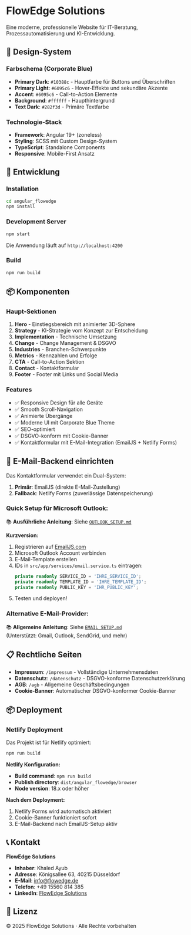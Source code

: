 # FlowEdge Solutions

Eine moderne, professionelle Website für IT-Beratung, Prozessautomatisierung und KI-Entwicklung.

## 🎨 Design-System

### Farbschema (Corporate Blue)
- **Primary Dark**: `#10388c` - Hauptfarbe für Buttons und Überschriften
- **Primary Light**: `#6095c6` - Hover-Effekte und sekundäre Akzente
- **Accent**: `#6095c6` - Call-to-Action Elemente
- **Background**: `#ffffff` - Haupthintergrund
- **Text Dark**: `#282f3d` - Primäre Textfarbe

### Technologie-Stack
- **Framework**: Angular 19+ (zoneless)
- **Styling**: SCSS mit Custom Design-System
- **TypeScript**: Standalone Components
- **Responsive**: Mobile-First Ansatz

## 🚀 Entwicklung

### Installation
```bash
cd angular_flowedge
npm install
```

### Development Server
```bash
npm start
```
Die Anwendung läuft auf `http://localhost:4200`

### Build
```bash
npm run build
```

## 📦 Komponenten

### Haupt-Sektionen
1. **Hero** - Einstiegsbereich mit animierter 3D-Sphere
2. **Strategy** - KI-Strategie vom Konzept zur Entscheidung
3. **Implementation** - Technische Umsetzung
4. **Change** - Change Management & DSGVO
5. **Industries** - Branchen-Schwerpunkte
6. **Metrics** - Kennzahlen und Erfolge
7. **CTA** - Call-to-Action Sektion
8. **Contact** - Kontaktformular
9. **Footer** - Footer mit Links und Social Media

### Features
- ✅ Responsive Design für alle Geräte
- ✅ Smooth Scroll-Navigation
- ✅ Animierte Übergänge
- ✅ Moderne UI mit Corporate Blue Theme
- ✅ SEO-optimiert
- ✅ DSGVO-konform mit Cookie-Banner
- ✅ Kontaktformular mit E-Mail-Integration (EmailJS + Netlify Forms)

## 📧 E-Mail-Backend einrichten

Das Kontaktformular verwendet ein Dual-System:
1. **Primär**: EmailJS (direkte E-Mail-Zustellung)
2. **Fallback**: Netlify Forms (zuverlässige Datenspeicherung)

### Quick Setup für Microsoft Outlook:
📚 **Ausführliche Anleitung**: Siehe [`OUTLOOK_SETUP.md`](./OUTLOOK_SETUP.md)

**Kurzversion:**
1. Registrieren auf [EmailJS.com](https://www.emailjs.com/)
2. Microsoft Outlook Account verbinden
3. E-Mail-Template erstellen
4. IDs in `src/app/services/email.service.ts` eintragen:
   ```typescript
   private readonly SERVICE_ID = 'IHRE_SERVICE_ID';
   private readonly TEMPLATE_ID = 'IHRE_TEMPLATE_ID';
   private readonly PUBLIC_KEY = 'IHR_PUBLIC_KEY';
   ```
5. Testen und deployen!

### Alternative E-Mail-Provider:
📚 **Allgemeine Anleitung**: Siehe [`EMAIL_SETUP.md`](./EMAIL_SETUP.md)  
(Unterstützt: Gmail, Outlook, SendGrid, und mehr)

## 📋 Rechtliche Seiten

- **Impressum**: `/impressum` - Vollständige Unternehmensdaten
- **Datenschutz**: `/datenschutz` - DSGVO-konforme Datenschutzerklärung
- **AGB**: `/agb` - Allgemeine Geschäftsbedingungen
- **Cookie-Banner**: Automatischer DSGVO-konformer Cookie-Banner

## 📦 Deployment

### Netlify Deployment

Das Projekt ist für Netlify optimiert:

```bash
npm run build
```

**Netlify Konfiguration:**
- **Build command**: `npm run build`
- **Publish directory**: `dist/angular_flowedge/browser`
- **Node version**: 18.x oder höher

**Nach dem Deployment:**
1. Netlify Forms wird automatisch aktiviert
2. Cookie-Banner funktioniert sofort
3. E-Mail-Backend nach EmailJS-Setup aktiv

## 📞 Kontakt

**FlowEdge Solutions**
- **Inhaber**: Khaled Ayub
- **Adresse**: Königsallee 63, 40215 Düsseldorf
- **E-Mail**: info@flowedge.de
- **Telefon**: +49 15560 814 385
- **LinkedIn**: [FlowEdge Solutions](https://www.linkedin.com/company/flow-edge-solutions/)

## 📝 Lizenz

© 2025 FlowEdge Solutions · Alle Rechte vorbehalten
